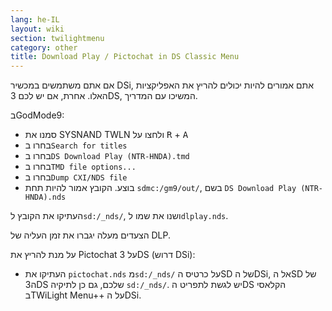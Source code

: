 ```yaml
---
lang: he-IL
layout: wiki
section: twilightmenu
category: other
title: Download Play / Pictochat in DS Classic Menu
---
```


אם אתם משתמשים במכשיר DSi, אתם אמורים להיות יכולים להריץ את האפליקציות האלו. אחרת, אם יש לכם 3DS, המשיכו עם המדריך.

בGodMode9:
- סמנו את SYSNAND TWLN ולחצו על <kbd class="r">R</kbd> + <kbd class="face">A</kbd>
- בחרו ב`Search for titles`
- בחרו ב`DS Download Play (NTR-HNDA).tmd`
- בחרו ב`TMD file options...`
- בחרו ב`Dump CXI/NDS file`
- בוצע. הקובץ אמור להיות תחת `sdmc:/gm9/out/`, בשם `DS Download Play (NTR-HNDA).nds`

העתיקו את הקובץ ל`sd:/_nds/`, ושנו את שמו ל`dlplay.nds`.

הצעדים מעלה יגברו את זמן העליה של DLP.

על מנת להריץ את Pictochat על 3DS (דרוש DSi):
- העתיקו את `pictochat.nds` מ`sd:/_nds/` על כרטיס הSD של הDSi, אל הSD של ה3DS שלכם, גם כן לתיקיה `sd:/_nds/`. יש לגשת לתפריט הDS הקלאסי בTWiLight Menu++ על הDSi.
